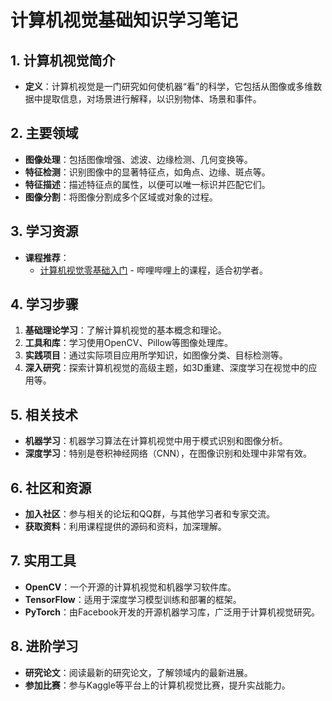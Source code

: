 # 计算机视觉基础知识学习笔记

## 1. 计算机视觉简介
- **定义**：计算机视觉是一门研究如何使机器“看”的科学，它包括从图像或多维数据中提取信息，对场景进行解释，以识别物体、场景和事件。

## 2. 主要领域
- **图像处理**：包括图像增强、滤波、边缘检测、几何变换等。
- **特征检测**：识别图像中的显著特征点，如角点、边缘、斑点等。
- **特征描述**：描述特征点的属性，以便可以唯一标识并匹配它们。
- **图像分割**：将图像分割成多个区域或对象的过程。

## 3. 学习资源
- **课程推荐**：
  - [计算机视觉零基础入门](https://www.bilibili.com/video/BV19x411X7k6/?spm_id_from=333.337.search-card.all.click&vd_source=523864204c157714bd7b77b3560de6e1) - 哔哩哔哩上的课程，适合初学者。

## 4. 学习步骤
1. **基础理论学习**：了解计算机视觉的基本概念和理论。
2. **工具和库**：学习使用OpenCV、Pillow等图像处理库。
3. **实践项目**：通过实际项目应用所学知识，如图像分类、目标检测等。
4. **深入研究**：探索计算机视觉的高级主题，如3D重建、深度学习在视觉中的应用等。

## 5. 相关技术
- **机器学习**：机器学习算法在计算机视觉中用于模式识别和图像分析。
- **深度学习**：特别是卷积神经网络（CNN），在图像识别和处理中非常有效。

## 6. 社区和资源
- **加入社区**：参与相关的论坛和QQ群，与其他学习者和专家交流。
- **获取资料**：利用课程提供的源码和资料，加深理解。

## 7. 实用工具
- **OpenCV**：一个开源的计算机视觉和机器学习软件库。
- **TensorFlow**：适用于深度学习模型训练和部署的框架。
- **PyTorch**：由Facebook开发的开源机器学习库，广泛用于计算机视觉研究。

## 8. 进阶学习
- **研究论文**：阅读最新的研究论文，了解领域内的最新进展。
- **参加比赛**：参与Kaggle等平台上的计算机视觉比赛，提升实战能力。
